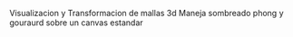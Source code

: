 Visualizacion y Transformacion de mallas 3d
Maneja sombreado phong y gouraurd sobre un canvas estandar